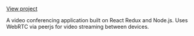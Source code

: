 [View project](https://github.com/luke-finlayson/ZoomingThroughTheFourthWall)

A video conferencing application built on React Redux and Node.js. Uses WebRTC via peerjs for video streaming between devices.